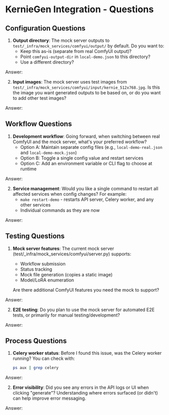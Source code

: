 # KernieGen Integration - Questions

## Configuration Questions
1. **Output directory**: The mock server outputs to `test/_infra/mock_services/comfyui/output/` by default. Do you want to:
   - Keep this as-is (separate from real ComfyUI output)?
   - Point `comfyui-output-dir` in `local-demo.json` to this directory?
   - Use a different directory?

Answer:

2. **Input images**: The mock server uses test images from `test/_infra/mock_services/comfyui/input/kernie_512x768.jpg`. 
Is this the image you want generated outputs to be based on, or do you want to add other test images?

Answer:


## Workflow Questions
1. **Development workflow**: Going forward, when switching between real ComfyUI and the mock server, what's your preferred workflow?
   - Option A: Maintain separate config files (e.g., `local-demo-real.json` and `local-demo-mock.json`)
   - Option B: Toggle a single config value and restart services
   - Option C: Add an environment variable or CLI flag to choose at runtime

Answer:

2. **Service management**: Would you like a single command to restart all affected services when config changes? For example:
   - `make restart-demo` - restarts API server, Celery worker, and any other services
   - Individual commands as they are now

Answer:

## Testing Questions
1. **Mock server features**: The current mock server (test/_infra/mock_services/comfyui/server.py) supports:
   - Workflow submission
   - Status tracking
   - Mock file generation (copies a static image)
   - Model/LoRA enumeration

   Are there additional ComfyUI features you need the mock to support?

Answer:

2. **E2E testing**: Do you plan to use the mock server for automated E2E tests, or primarily for manual testing/development?

Answer:

## Process Questions
1. **Celery worker status**: Before I found this issue, was the Celery worker running? You can check with:
   ```bash
   ps aux | grep celery
   ```

Answer:

2. **Error visibility**: Did you see any errors in the API logs or UI when clicking "generate"? Understanding where
errors surfaced (or didn't) can help improve error messaging.

Answer:
